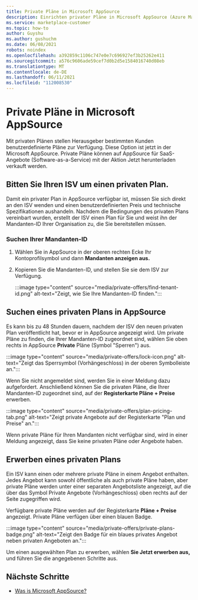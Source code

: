 ```yaml
---
title: Private Pläne in Microsoft AppSource
description: Einrichten privater Pläne in Microsoft AppSource (Azure Marketplace).
ms.service: marketplace-customer
ms.topic: how-to
author: Guyshu
ms.author: gushuchm
ms.date: 06/08/2021
robots: noindex
ms.openlocfilehash: a392859c1106c747e0e7c696927ef3b25262e411
ms.sourcegitcommit: a576c9606ade59cef7d0b2d5e1584016740d08eb
ms.translationtype: MT
ms.contentlocale: de-DE
ms.lasthandoff: 06/11/2021
ms.locfileid: "112008530"
---
```

# <a name="private-plans-in-microsoft-appsource"></a>Private Pläne in Microsoft AppSource

Mit privaten Plänen stellen Herausgeber bestimmten Kunden benutzerdefinierte Pläne zur Verfügung. Diese Option ist jetzt in der Microsoft AppSource. Private Pläne können auf AppSource für SaaS-Angebote (Software-as-a-Service) mit der Aktion Jetzt herunterladen verkauft werden. 

## <a name="ask-your-isv-for-a-private-plan"></a>Bitten Sie Ihren ISV um einen privaten Plan.

Damit ein privater Plan in AppSource verfügbar ist, müssen Sie sich direkt an den ISV wenden und einen benutzerdefinierten Preis und technische Spezifikationen aushandeln. Nachdem die Bedingungen des privaten Plans vereinbart wurden, erstellt der ISV einen Plan für Sie und weist ihn der Mandanten-ID Ihrer Organisation zu, die Sie bereitstellen müssen.

### <a name="finding-your-tenant-id"></a>Suchen Ihrer Mandanten-ID

1. Wählen Sie in AppSource in der oberen rechten Ecke Ihr Kontoprofilsymbol und dann **Mandanten anzeigen aus.**
2. Kopieren Sie die Mandanten-ID, und stellen Sie sie dem ISV zur Verfügung.

    :::image type="content" source="media/private-offers/find-tenant-id.png" alt-text="Zeigt, wie Sie Ihre Mandanten-ID finden.":::

## <a name="find-a-private-plan-in-appsource"></a>Suchen eines privaten Plans in AppSource

Es kann bis zu 48 Stunden dauern, nachdem der ISV den neuen privaten Plan veröffentlicht hat, bevor er in AppSource angezeigt wird. Um private Pläne zu finden, die Ihrer Mandanten-ID zugeordnet sind, wählen Sie oben rechts in AppSource **Private** Pläne (Symbol "Sperren") aus.

:::image type="content" source="media/private-offers/lock-icon.png" alt-text="Zeigt das Sperrsymbol (Vorhängeschloss) in der oberen Symbolleiste an.":::

Wenn Sie nicht angemeldet sind, werden Sie in einer Meldung dazu aufgefordert. Anschließend können Sie die privaten Pläne, die Ihrer Mandanten-ID zugeordnet sind, auf der **Registerkarte Pläne + Preise** erwerben.

:::image type="content" source="media/private-offers/plan-pricing-tab.png" alt-text="Zeigt private Angebote auf der Registerkarte &quot;Plan und Preise&quot; an.":::

Wenn private Pläne für Ihren Mandanten nicht verfügbar sind, wird in einer Meldung angezeigt, dass Sie keine privaten Pläne oder Angebote haben.

## <a name="purchase-a-private-plan"></a>Erwerben eines privaten Plans

Ein ISV kann einen oder mehrere private Pläne in einem Angebot enthalten. Jedes Angebot kann sowohl öffentliche als auch private Pläne haben, aber private Pläne werden unter einer separaten Angebotsliste angezeigt, auf die über das Symbol Private Angebote (Vorhängeschloss) oben rechts auf der Seite zugegriffen wird.

Verfügbare private Pläne werden auf der Registerkarte **Pläne + Preise** angezeigt. Private Pläne verfügen über einen blauen Badge.

:::image type="content" source="media/private-offers/private-plans-badge.png" alt-text="Zeigt den Badge für ein blaues privates Angebot neben privaten Angeboten an.":::

Um einen ausgewählten Plan zu erwerben, wählen **Sie Jetzt erwerben aus,** und führen Sie die angegebenen Schritte aus.

## <a name="next-steps"></a>Nächste Schritte

- [Was is Microsoft AppSource?](appsource-overview.md)
